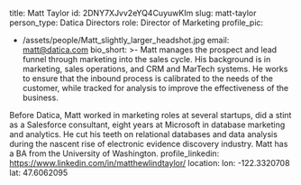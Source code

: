 title: Matt Taylor
id: 2DNY7XJvv2eYQ4CuyuwKIm
slug: matt-taylor
person_type: Datica Directors
role: Director of Marketing
profile_pic:
  - /assets/people/Matt_slightly_larger_headshot.jpg
email: matt@datica.com
bio_short: >-
  Matt manages the prospect and lead funnel through marketing into the sales
  cycle. His background is in marketing, sales operations, and CRM and MarTech
  systems. He works to ensure that the inbound process is calibrated to the
  needs of the customer, while tracked for analysis to improve the effectiveness
  of the business. 


  Before Datica, Matt worked in marketing roles at several startups, did a stint
  as a Salesforce consultant, eight years at Microsoft in database marketing and
  analytics. He cut his teeth on relational databases and data analysis during
  the nascent rise of electronic evidence discovery industry. Matt has a BA from
  the University of Washington.
profile_linkedin: https://www.linkedin.com/in/matthewlindtaylor/
location:
  lon: -122.3320708
  lat: 47.6062095
